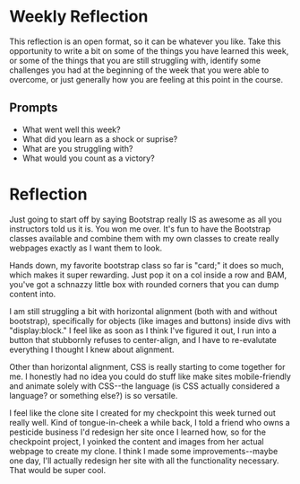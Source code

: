 # Weekly Reflection
This reflection is an open format, so it can be whatever you like. Take this opportunity to write a bit on some of the things you have learned this week, or some of the things that you are still struggling with, identify some challenges you had at the beginning of the week that you were able to overcome, or just generally how you are feeling at this point in the course.

## Prompts
- What went well this week?
- What did you learn as a shock or suprise?
- What are you struggling with?
- What would you count as a victory?

<h1>Reflection</h1>

Just going to start off by saying Bootstrap really IS as awesome as all you instructors told us it is. You won me over. It's fun to have the Bootstrap classes available and combine them with my own classes to create really webpages exactly as I want them to look. 

Hands down, my favorite bootstrap class so far is "card;" it does so much, which makes it super rewarding. Just pop it on a col inside a row and BAM, you've got a schnazzy little box with rounded corners that you can dump content into. 

I am still struggling a bit with horizontal alignment (both with and without bootstrap), specifically for objects (like images and buttons) inside divs with "display:block." I feel like as soon as I think I've figured it out, I run into a button that stubbornly refuses to center-align, and I have to re-evalutate everything I thought I knew about alignment.   

Other than horizontal alignment, CSS is really starting to come together for me. I honestly had no idea you could do stuff like make sites mobile-friendly and animate solely with CSS--the language (is CSS actually considered a language? or something else?) is so versatile. 

I feel like the clone site I created for my checkpoint this week turned out really well. Kind of tongue-in-cheek a while back, I told a friend who owns a pesticide business I'd redesign her site once I learned how, so for the checkpoint project, I yoinked the content and images from her actual webpage to create my clone. I think I made some improvements--maybe one day, I'll actually redesign her site with all the functionality necessary. That would be super cool. 

